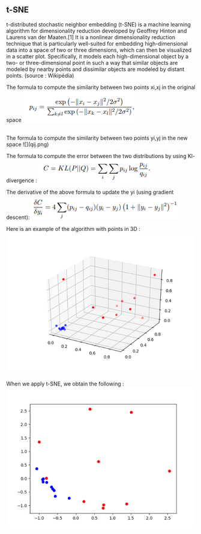 ## t-SNE

t-distributed stochastic neighbor embedding (t-SNE) is a machine learning algorithm for dimensionality reduction developed by Geoffrey Hinton and Laurens van der Maaten.[1] It is a nonlinear dimensionality reduction technique that is particularly well-suited for embedding high-dimensional data into a space of two or three dimensions, which can then be visualized in a scatter plot. Specifically, it models each high-dimensional object by a two- or three-dimensional point in such a way that similar objects are modeled by nearby points and dissimilar objects are modeled by distant points. (source : Wikipédia)

The formula to compute the similarity between two points xi,xj in the original space
![](pij.png)

<br>
The formula to compute the similarity between two points yi,yj in the new space
![](qij.png)

The formula to compute the error between the two distributions by using Kl-divergence :
![](KL.png)

The derivative of the above formula to update the yi (using gradient descent):
![](gradient_descent.png)


Here is an example of the algorithm with points in 3D :
![](figure_3d.png)


When we apply t-SNE, we obtain the following :
![](figure_2d.png)

